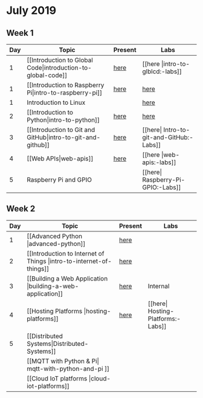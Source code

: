 # July 2019

## Week 1
| Day | Topic | Present | Labs |
|-----|-------|---------|------|
|  1  | [[Introduction to Global Code\|introduction-to-global-code]] | [here](https://gitpitch.com/glblcd/material?p=intro-to-global-code) | [[here \|intro-to-glblcd:-labs]] |
|  1  | [[Introduction to Raspberry Pi\|intro-to-raspberry-pi]] | [here](https://gitpitch.com/glblcd/material?p=intro-to-raspberry-pi) | [here]( Introduction-to-Raspberry-Pi:-Labs) |
|  1  | Introduction to Linux | | [here](https://github.com/glblcd/material/blob/master/intro-to-linux/Introduction-to-Linux.ipynb)
|  2  | [[Introduction to Python\|intro-to-python]] | [here](https://gitpitch.com/glblcd/material?p=intro-to-python) | [here](https://github.com/glblcd/material/blob/master/intro-to-python/Introduction-to-Python.ipynb) | 
|  3  | [[Introduction to Git and GitHub\|intro-to-git-and-github]] | [here](https://gitpitch.com/glblcd/material?p=intro-to-git-and-github) | [[here\| Intro-to-git-and-GitHub:-Labs]] |
|  4  | [[Web APIs\|web-apis]] | [here](https://gitpitch.com/glblcd/material?p=web-apis) | [[here \|web-apis:-labs]] | 
|  5  | Raspberry Pi and GPIO | | [[here\| Raspberry-Pi-GPIO:-Labs]] |

## Week 2
| Day | Topic | Present | Labs |
|-----|-------|---------|------|
|  1  | [[Advanced Python \|advanced-python]] | [here](https://gitpitch.com/glblcd/material?p=advanced-python) | | [[here\| advanced-python:-labs]] |
|  2  | [[Introduction to Internet of Things \|intro-to-internet-of-things]] | [here](https://gitpitch.com/glblcd/material?p=intro-to-internet-of-things) |
|  3  | [[Building a Web Application \|building-a-web-application]] | [here](https://gitpitch.com/glblcd/material?p=building-a-web-application) | Internal |
|  4  | [[Hosting Platforms \|hosting-platforms]] | [here](https://gitpitch.com/glblcd/material?p=hosting-platforms) | [[here\| Hosting-Platforms:-Labs]] |
|  5  | [[Distributed Systems\|Distributed-Systems]] |
|| [[MQTT with Python & Pi\| mqtt-with-python-and-pi ]] | |
|| [[Cloud IoT platforms \|cloud-iot-platforms]] ||